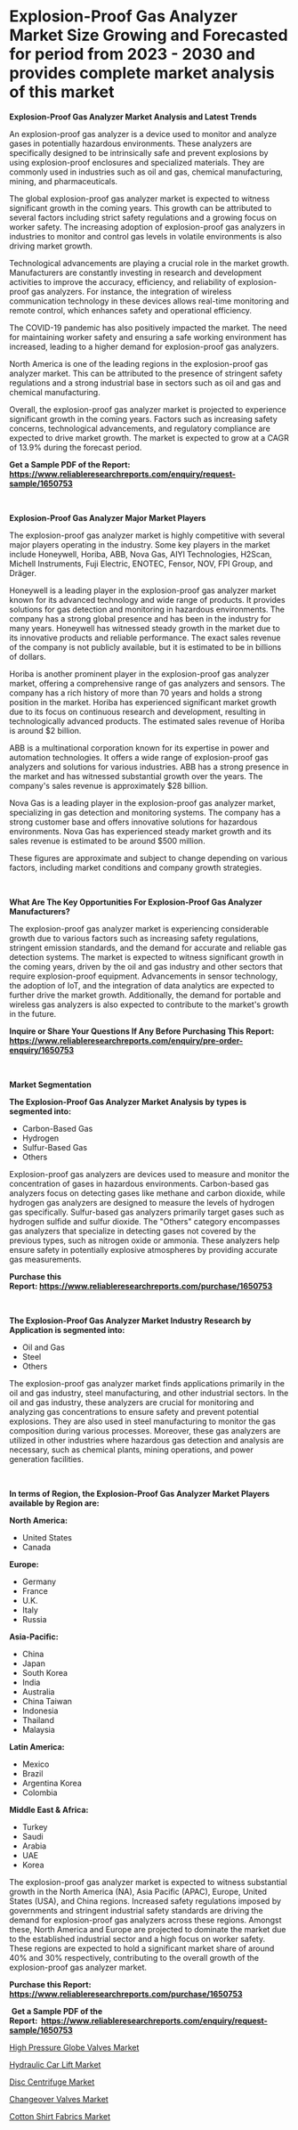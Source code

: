 <p><h1>Explosion-Proof Gas Analyzer Market Size Growing and Forecasted for period from 2023 - 2030 and provides complete market analysis of this market</h1></p><p><strong>Explosion-Proof Gas Analyzer Market Analysis and Latest Trends</strong></p>
<p><p>An explosion-proof gas analyzer is a device used to monitor and analyze gases in potentially hazardous environments. These analyzers are specifically designed to be intrinsically safe and prevent explosions by using explosion-proof enclosures and specialized materials. They are commonly used in industries such as oil and gas, chemical manufacturing, mining, and pharmaceuticals.</p><p>The global explosion-proof gas analyzer market is expected to witness significant growth in the coming years. This growth can be attributed to several factors including strict safety regulations and a growing focus on worker safety. The increasing adoption of explosion-proof gas analyzers in industries to monitor and control gas levels in volatile environments is also driving market growth.</p><p>Technological advancements are playing a crucial role in the market growth. Manufacturers are constantly investing in research and development activities to improve the accuracy, efficiency, and reliability of explosion-proof gas analyzers. For instance, the integration of wireless communication technology in these devices allows real-time monitoring and remote control, which enhances safety and operational efficiency.</p><p>The COVID-19 pandemic has also positively impacted the market. The need for maintaining worker safety and ensuring a safe working environment has increased, leading to a higher demand for explosion-proof gas analyzers.</p><p>North America is one of the leading regions in the explosion-proof gas analyzer market. This can be attributed to the presence of stringent safety regulations and a strong industrial base in sectors such as oil and gas and chemical manufacturing.</p><p>Overall, the explosion-proof gas analyzer market is projected to experience significant growth in the coming years. Factors such as increasing safety concerns, technological advancements, and regulatory compliance are expected to drive market growth. The market is expected to grow at a CAGR of 13.9% during the forecast period.</p></p>
<p><strong>Get a Sample PDF of the Report:&nbsp; <a href="https://www.reliableresearchreports.com/enquiry/request-sample/1650753">https://www.reliableresearchreports.com/enquiry/request-sample/1650753</a></strong></p>
<p>&nbsp;</p>
<p><strong>Explosion-Proof Gas Analyzer Major Market Players</strong></p>
<p><p>The explosion-proof gas analyzer market is highly competitive with several major players operating in the industry. Some key players in the market include Honeywell, Horiba, ABB, Nova Gas, AIYI Technologies, H2Scan, Michell Instruments, Fuji Electric, ENOTEC, Fensor, NOV, FPI Group, and Dräger. </p><p>Honeywell is a leading player in the explosion-proof gas analyzer market known for its advanced technology and wide range of products. It provides solutions for gas detection and monitoring in hazardous environments. The company has a strong global presence and has been in the industry for many years. Honeywell has witnessed steady growth in the market due to its innovative products and reliable performance. The exact sales revenue of the company is not publicly available, but it is estimated to be in billions of dollars.</p><p>Horiba is another prominent player in the explosion-proof gas analyzer market, offering a comprehensive range of gas analyzers and sensors. The company has a rich history of more than 70 years and holds a strong position in the market. Horiba has experienced significant market growth due to its focus on continuous research and development, resulting in technologically advanced products. The estimated sales revenue of Horiba is around $2 billion.</p><p>ABB is a multinational corporation known for its expertise in power and automation technologies. It offers a wide range of explosion-proof gas analyzers and solutions for various industries. ABB has a strong presence in the market and has witnessed substantial growth over the years. The company's sales revenue is approximately $28 billion.</p><p>Nova Gas is a leading player in the explosion-proof gas analyzer market, specializing in gas detection and monitoring systems. The company has a strong customer base and offers innovative solutions for hazardous environments. Nova Gas has experienced steady market growth and its sales revenue is estimated to be around $500 million.</p><p>These figures are approximate and subject to change depending on various factors, including market conditions and company growth strategies.</p></p>
<p>&nbsp;</p>
<p><strong>What Are The Key Opportunities For Explosion-Proof Gas Analyzer Manufacturers?</strong></p>
<p><p>The explosion-proof gas analyzer market is experiencing considerable growth due to various factors such as increasing safety regulations, stringent emission standards, and the demand for accurate and reliable gas detection systems. The market is expected to witness significant growth in the coming years, driven by the oil and gas industry and other sectors that require explosion-proof equipment. Advancements in sensor technology, the adoption of IoT, and the integration of data analytics are expected to further drive the market growth. Additionally, the demand for portable and wireless gas analyzers is also expected to contribute to the market's growth in the future.</p></p>
<p><strong>Inquire or Share Your Questions If Any Before Purchasing This Report: <a href="https://www.reliableresearchreports.com/enquiry/pre-order-enquiry/1650753">https://www.reliableresearchreports.com/enquiry/pre-order-enquiry/1650753</a></strong></p>
<p>&nbsp;</p>
<p><strong>Market Segmentation</strong></p>
<p><strong>The Explosion-Proof Gas Analyzer Market Analysis by types is segmented into:</strong></p>
<p><ul><li>Carbon-Based Gas</li><li>Hydrogen</li><li>Sulfur-Based Gas</li><li>Others</li></ul></p>
<p><p>Explosion-proof gas analyzers are devices used to measure and monitor the concentration of gases in hazardous environments. Carbon-based gas analyzers focus on detecting gases like methane and carbon dioxide, while hydrogen gas analyzers are designed to measure the levels of hydrogen gas specifically. Sulfur-based gas analyzers primarily target gases such as hydrogen sulfide and sulfur dioxide. The "Others" category encompasses gas analyzers that specialize in detecting gases not covered by the previous types, such as nitrogen oxide or ammonia. These analyzers help ensure safety in potentially explosive atmospheres by providing accurate gas measurements.</p></p>
<p><strong>Purchase this Report:&nbsp;<a href="https://www.reliableresearchreports.com/purchase/1650753">https://www.reliableresearchreports.com/purchase/1650753</a></strong></p>
<p>&nbsp;</p>
<p><strong>The Explosion-Proof Gas Analyzer Market Industry Research by Application is segmented into:</strong></p>
<p><ul><li>Oil and Gas</li><li>Steel</li><li>Others</li></ul></p>
<p><p>The explosion-proof gas analyzer market finds applications primarily in the oil and gas industry, steel manufacturing, and other industrial sectors. In the oil and gas industry, these analyzers are crucial for monitoring and analyzing gas concentrations to ensure safety and prevent potential explosions. They are also used in steel manufacturing to monitor the gas composition during various processes. Moreover, these gas analyzers are utilized in other industries where hazardous gas detection and analysis are necessary, such as chemical plants, mining operations, and power generation facilities.</p></p>
<p>&nbsp;</p>
<p><strong>In terms of Region, the Explosion-Proof Gas Analyzer Market Players available by Region are:</strong></p>
<p>
    <p> <strong> North America: </strong>
        <ul>
            <li>United States</li>
            <li>Canada</li>
        </ul>
        </p> 
    <p> <strong> Europe: </strong>
        <ul>
            <li>Germany</li>
            <li>France</li>
            <li>U.K.</li>
            <li>Italy</li>
            <li>Russia</li>
        </ul>
        </p> 
    <p> <strong> Asia-Pacific: </strong>
        <ul>
            <li>China</li>
            <li>Japan</li>
            <li>South Korea</li>
            <li>India</li>
            <li>Australia</li>
            <li>China Taiwan</li>
            <li>Indonesia</li>
            <li>Thailand</li>
            <li>Malaysia</li>
        </ul>
        </p> 
    <p> <strong> Latin America: </strong>
        <ul>
            <li>Mexico</li>
            <li>Brazil</li>
            <li>Argentina Korea</li>
            <li>Colombia</li>
        </ul>
        </p> 
    <p> <strong> Middle East & Africa: </strong>
        <ul>
            <li>Turkey</li>
            <li>Saudi</li>
            <li>Arabia</li>
            <li>UAE</li>
            <li>Korea</li>
        </ul>
    </p>
    </p>
<p><p>The explosion-proof gas analyzer market is expected to witness substantial growth in the North America (NA), Asia Pacific (APAC), Europe, United States (USA), and China regions. Increased safety regulations imposed by governments and stringent industrial safety standards are driving the demand for explosion-proof gas analyzers across these regions. Amongst these, North America and Europe are projected to dominate the market due to the established industrial sector and a high focus on worker safety. These regions are expected to hold a significant market share of around 40% and 30% respectively, contributing to the overall growth of the explosion-proof gas analyzer market.</p></p>
<p><strong>Purchase this Report: <a href="https://www.reliableresearchreports.com/purchase/1650753">https://www.reliableresearchreports.com/purchase/1650753</a></strong></p>
<p>&nbsp;<strong>Get a Sample PDF of the Report:&nbsp;&nbsp;<a href="https://www.reliableresearchreports.com/enquiry/request-sample/1650753">https://www.reliableresearchreports.com/enquiry/request-sample/1650753</a></strong></p>
<p><strong></strong></p>
<p><p><a href="https://www.linkedin.com/pulse/high-pressure-globe-valves-market-research-report-unlocks-fxrje/">High Pressure Globe Valves Market</a></p><p><a href="https://www.linkedin.com/pulse/hydraulic-car-lift-market-size-2023-2030-global-industrial-ddkye/">Hydraulic Car Lift Market</a></p><p><a href="https://medium.com/@annaalexander40/disc-centrifuge-market-size-growth-forecast-2023-2030-d8a4299ab5a1">Disc Centrifuge Market</a></p><p><a href="https://www.linkedin.com/pulse/changeover-valves-market-share-amp-new-trends-analysis-7pl4e/">Changeover Valves Market</a></p><p><a href="https://medium.com/@ransomjohns101/cotton-shirt-fabrics-market-size-growth-forecast-2023-2030-ad85b80ab923">Cotton Shirt Fabrics Market</a></p></p>